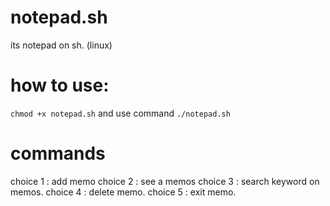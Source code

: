 # notepad.sh
its notepad on sh. (linux)

# how to use:

`chmod +x notepad.sh`
and use command
`./notepad.sh`

# commands

choice 1 : add memo
choice 2 : see a memos
choice 3 : search keyword on memos.
choice 4 : delete memo.
choice 5 : exit memo.
